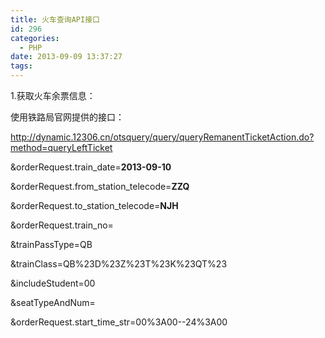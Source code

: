 ```yaml
---
title: 火车查询API接口
id: 296
categories:
  - PHP
date: 2013-09-09 13:37:27
tags:
---
```


1.获取火车余票信息：

使用铁路局官网提供的接口：<!--more-->

http://dynamic.12306.cn/otsquery/query/queryRemanentTicketAction.do?method=queryLeftTicket

&amp;orderRequest.train_date=**2013-09-10**

&amp;orderRequest.from_station_telecode=**ZZQ**

&amp;orderRequest.to_station_telecode=**NJH**

&amp;orderRequest.train_no=

&amp;trainPassType=QB

&amp;trainClass=QB%23D%23Z%23T%23K%23QT%23

&amp;includeStudent=00

&amp;seatTypeAndNum=

&amp;orderRequest.start_time_str=00%3A00--24%3A00